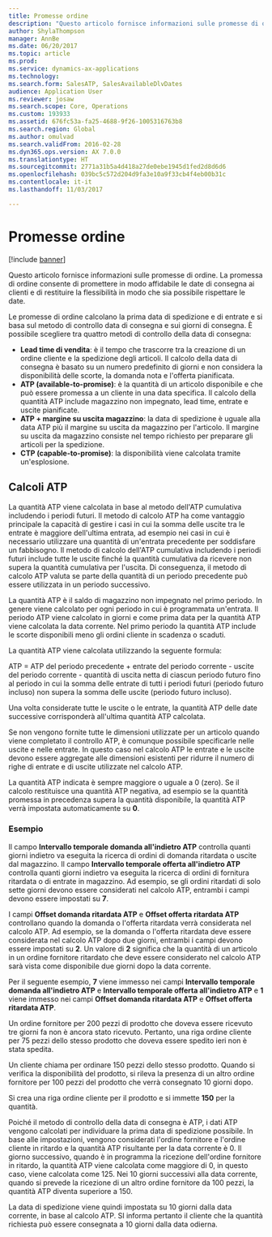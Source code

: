```yaml
---
title: Promesse ordine
description: "Questo articolo fornisce informazioni sulle promesse di ordine. La promessa di ordine consente di promettere in modo affidabile le date di consegna ai clienti e di restituire la flessibilità in modo che sia possibile rispettare le date."
author: ShylaThompson
manager: AnnBe
ms.date: 06/20/2017
ms.topic: article
ms.prod: 
ms.service: dynamics-ax-applications
ms.technology: 
ms.search.form: SalesATP, SalesAvailableDlvDates
audience: Application User
ms.reviewer: josaw
ms.search.scope: Core, Operations
ms.custom: 193933
ms.assetid: 676fc53a-fa25-4688-9f26-1005316763b8
ms.search.region: Global
ms.author: omulvad
ms.search.validFrom: 2016-02-28
ms.dyn365.ops.version: AX 7.0.0
ms.translationtype: HT
ms.sourcegitcommit: 2771a31b5a4d418a27de0ebe1945d1fed2d8d6d6
ms.openlocfilehash: 039bc5c572d204d9fa3e10a9f33cb4f4eb00b31c
ms.contentlocale: it-it
ms.lasthandoff: 11/03/2017

---
```


# <a name="order-promising"></a>Promesse ordine

[!include [banner](../includes/banner.md)]

Questo articolo fornisce informazioni sulle promesse di ordine. La promessa di ordine consente di promettere in modo affidabile le date di consegna ai clienti e di restituire la flessibilità in modo che sia possibile rispettare le date.

Le promesse di ordine calcolano la prima data di spedizione e di entrate e si basa sul metodo di controllo data di consegna e sui giorni di consegna. È possibile scegliere tra quattro metodi di controllo della data di consegna:

-   **Lead time di vendita**: è il tempo che trascorre tra la creazione di un ordine cliente e la spedizione degli articoli. Il calcolo della data di consegna è basato su un numero predefinito di giorni e non considera la disponibilità delle scorte, la domanda nota e l'offerta pianificata.
-   **ATP (available-to-promise)**: è la quantità di un articolo disponibile e che può essere promessa a un cliente in una data specifica. Il calcolo della quantità ATP include magazzino non impegnato, lead time, entrate e uscite pianificate.
-   **ATP + margine su uscita magazzino**: la data di spedizione è uguale alla data ATP più il margine su uscita da magazzino per l'articolo. Il margine su uscita da magazzino consiste nel tempo richiesto per preparare gli articoli per la spedizione.
-   **CTP (capable-to-promise)**: la disponibilità viene calcolata tramite un'esplosione.

## <a name="atp-calculations"></a>Calcoli ATP
La quantità ATP viene calcolata in base al metodo dell'ATP cumulativa includendo i periodi futuri. Il metodo di calcolo ATP ha come vantaggio principale la capacità di gestire i casi in cui la somma delle uscite tra le entrate è maggiore dell'ultima entrata, ad esempio nei casi in cui è necessario utilizzare una quantità di un'entrata precedente per soddisfare un fabbisogno. Il metodo di calcolo dell'ATP cumulativa includendo i periodi futuri include tutte le uscite finché la quantità cumulativa da ricevere non supera la quantità cumulativa per l'uscita. Di conseguenza, il metodo di calcolo ATP valuta se parte della quantità di un periodo precedente può essere utilizzata in un periodo successivo.  

La quantità ATP è il saldo di magazzino non impegnato nel primo periodo. In genere viene calcolato per ogni periodo in cui è programmata un'entrata. Il periodo ATP viene calcolato in giorni e come prima data per la quantità ATP viene calcolata la data corrente. Nel primo periodo la quantità ATP include le scorte disponibili meno gli ordini cliente in scadenza o scaduti.  

La quantità ATP viene calcolata utilizzando la seguente formula:  

ATP = ATP del periodo precedente + entrate del periodo corrente - uscite del periodo corrente - quantità di uscita netta di ciascun periodo futuro fino al periodo in cui la somma delle entrate di tutti i periodi futuri (periodo futuro incluso) non supera la somma delle uscite (periodo futuro incluso).  

Una volta considerate tutte le uscite o le entrate, la quantità ATP delle date successive corrisponderà all'ultima quantità ATP calcolata.  

Se non vengono fornite tutte le dimensioni utilizzate per un articolo quando viene completato il controllo ATP, è comunque possibile specificarle nelle uscite e nelle entrate. In questo caso nel calcolo ATP le entrate e le uscite devono essere aggregate alle dimensioni esistenti per ridurre il numero di righe di entrate e di uscite utilizzate nel calcolo ATP.  

La quantità ATP indicata è sempre maggiore o uguale a 0 (zero). Se il calcolo restituisce una quantità ATP negativa, ad esempio se la quantità promessa in precedenza supera la quantità disponibile, la quantità ATP verrà impostata automaticamente su **0**.

### <a name="example"></a>Esempio

Il campo **Intervallo temporale domanda all'indietro ATP** controlla quanti giorni indietro va eseguita la ricerca di ordini di domanda ritardata o uscite dal magazzino. Il campo **Intervallo temporale offerta all'indietro ATP** controlla quanti giorni indietro va eseguita la ricerca di ordini di fornitura ritardata o di entrate in magazzino. Ad esempio, se gli ordini ritardati di solo sette giorni devono essere considerati nel calcolo ATP, entrambi i campi devono essere impostati su **7**.  

I campi **Offset domanda ritardata ATP** e **Offset offerta ritardata ATP** controllano quando la domanda o l'offerta ritardata verrà considerata nel calcolo ATP. Ad esempio, se la domanda o l'offerta ritardata deve essere considerata nel calcolo ATP dopo due giorni, entrambi i campi devono essere impostati su **2**. Un valore di **2** significa che la quantità di un articolo in un ordine fornitore ritardato che deve essere considerato nel calcolo ATP sarà vista come disponibile due giorni dopo la data corrente.  

Per il seguente esempio, **7** viene immesso nei campi **Intervallo temporale domanda all'indietro ATP** e **Intervallo temporale offerta all'indietro ATP** e **1** viene immesso nei campi **Offset domanda ritardata ATP** e **Offset offerta ritardata ATP**.  

Un ordine fornitore per 200 pezzi di prodotto che doveva essere ricevuto tre giorni fa non è ancora stato ricevuto. Pertanto, una riga ordine cliente per 75 pezzi dello stesso prodotto che doveva essere spedito ieri non è stata spedita.  

Un cliente chiama per ordinare 150 pezzi dello stesso prodotto. Quando si verifica la disponibilità del prodotto, si rileva la presenza di un altro ordine fornitore per 100 pezzi del prodotto che verrà consegnato 10 giorni dopo.  

Si crea una riga ordine cliente per il prodotto e si immette **150** per la quantità.  

Poiché il metodo di controllo della data di consegna è ATP, i dati ATP vengono calcolati per individuare la prima data di spedizione possibile. In base alle impostazioni, vengono considerati l'ordine fornitore e l'ordine cliente in ritardo e la quantità ATP risultante per la data corrente è 0. Il giorno successivo, quando è in programma la ricezione dell'ordine fornitore in ritardo, la quantità ATP viene calcolata come maggiore di 0, in questo caso, viene calcolata come 125. Nei 10 giorni successivi alla data corrente, quando si prevede la ricezione di un altro ordine fornitore da 100 pezzi, la quantità ATP diventa superiore a 150.  

La data di spedizione viene quindi impostata su 10 giorni dalla data corrente, in base al calcolo ATP. SI informa pertanto il cliente che la quantità richiesta può essere consegnata a 10 giorni dalla data odierna.




